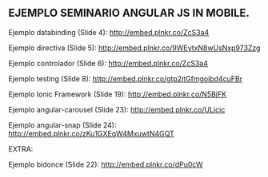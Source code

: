 EJEMPLO SEMINARIO ANGULAR JS IN MOBILE.
------------------------------------------------------------------------------------

Ejemplo databinding (Slide 4): http://embed.plnkr.co/ZcS3a4

Ejemplo directiva (Slide 5): http://embed.plnkr.co/9WEytxN8wUsNxp973Zzg

Ejemplo controlador (Slide 6): http://embed.plnkr.co/ZcS3a4

Ejemplo testing (Slide 8): http://embed.plnkr.co/gtp2jtGfmgoibd4cuFBr

Ejemplo Ionic Framework (Slide 19): http://embed.plnkr.co/N5BjFK

Ejemplo angular-carousel (Slide 23): http://embed.plnkr.co/ULicic

Ejemplo angular-snap (Slide 24): http://embed.plnkr.co/zKu1GXEqW4MxuwtN4GQT


EXTRA:

Ejemplo bidonce (Slide 22): http://embed.plnkr.co/dPu0cW



